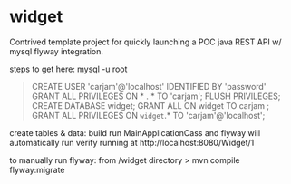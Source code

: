 # widget

Contrived template project for quickly launching a POC java REST API w/ mysql flyway integration.

steps to get here:
 mysql -u root
 > CREATE USER 'carjam'@'localhost' IDENTIFIED BY 'password'
 > GRANT ALL PRIVILEGES ON * . * TO 'carjam';
 > FLUSH PRIVILEGES;
 > CREATE DATABASE widget;
 > GRANT ALL  ON widget TO carjam ;
 > GRANT ALL PRIVILEGES ON `widget`.* TO 'carjam'@'localhost';


create tables & data:
 build
 run MainApplicationCass and flyway will automatically run
 verify running at http://localhost:8080/Widget/1

 to manually run flyway:
   from /widget directory > mvn compile flyway:migrate
